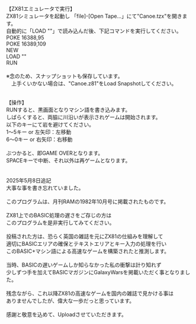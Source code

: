 【ZX81エミュレータで実行】<br/>
ZX81シミュレータを起動し 「file]-[Open Tape...」にて"Canoe.tzx"を開きます。<br/>
自動的に「LOAD ""」で読み込んだ後、下記コマンドを実行してください。<br/>
 POKE 16388,95<br/>
 POKE 16389,109<br/>
 NEW<br/>
 LOAD ""<br/>
 RUN<br/>
<br/>
※念のため、スナップショットも保存しています。<br/>
　上手くいかない場合は、"Canoe.z81"をLoad Snapshotしてください。<br/>
<br/>

【操作】<br/>
RUNすると、黒画面となりマシン語を書き込みます。<br/>
しばらくすると、両脇に川沿いが表示されゲームは開始されます。<br/>
以下のキーにて岩を避けてください。<br/>
 1～5キー or 左矢印：左移動<br/>
 6～0キー or 右矢印：右移動<br/>
<br/>
ぶつかると、即GAME OVERとなります。<br/>
SPACEキーで中断、それ以外は再ゲームとなります。<br/>
<br/>
<br/>
2025年5月8日追記<br/>
大事な事を書き忘れていました。<br/>
<br/>
このプログラムは、月刊RAMの1982年10月号に掲載されたものです。<br/>
<br/>
ZX81上でのBASIC処理の遅さをご存じの方は<br/>
このプログラムを是非実行してみてください。<br/>
<br/>
投稿された方は、恐らく英国の雑誌を元にZX81の仕組みを理解して<br/>
適切にBASICエリアの確保とテキストエリアとキー入力の処理を行い<br/>
このBASIC+マシン語による高速なゲームを構築されたと推測します。<br/>
<br/>
当時、BASICの遅いゲームしか知らなかった私の衝撃は計り知れず<br/>
少しずつ手を加えてBASICマガジンにGalaxyWarsを掲載いただく事となりました。<br/>
<br/>
残念ながら、これ以降ZX81の高速なゲームを国内の雑誌で見かける事は<br/>
ありませんでしたが、偉大な一歩だっと思っています。<br/>
<br/>
感謝と敬意を込めて、Uploadさせていただきます。<br/>
